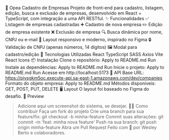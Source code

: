 🏢 Opea Cadastro de Empresas
Projeto de front-end para cadastro, listagem, edição, busca e exclusão de empresas, desenvolvido em React + TypeScript, com integração a uma API RESTful.
✨ Funcionalidades
✅ Listagem de empresas cadastradas
➕ Cadastro de nova empresa
✏️ Edição de empresa existente
❌ Exclusão de empresa
🔍 Busca dinâmica por nome, CNPJ ou e-mail
📱 Layout responsivo e moderno, inspirado no Figma
🔒 Validação de CNPJ (apenas números, 14 dígitos)
🖼️ Modal para cadastro/edição
🚀 Tecnologias Utilizadas
React
TypeScript
SASS
Axios
Vite
React Icons
📦 Instalação
Clone o repositório:
Apply to README.md
Run
Instale as dependências:
Apply to README.md
Run
Inicie o projeto:
Apply to README.md
Run
Acesse em http://localhost:5173
🔗 API
Base URL:
https://piysgkm5oc.execute-api.sa-east-1.amazonaws.com/dev/companies
Formato do objeto empresa:
Apply to README.md
Métodos disponíveis:
GET, POST, PUT, DELETE
🖥️ Layout
O layout foi baseado no Figma do desafio.
📸 Preview
> Adicione aqui um screenshot do sistema, se desejar.
👨‍💻 Como contribuir
Faça um fork do projeto
Crie uma branch para sua feature/fix:
git checkout -b minha-feature
Commit suas alterações:
git commit -m 'feat: minha nova feature'
Push na sua branch:
git push origin minha-feature
Abra um Pull Request
Feito com 💜 por Wesley Berto e colaboradores.
